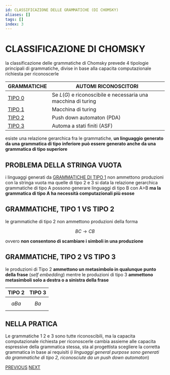 ```yaml
---
id: CLASSIFICAZIONE DELLE GRAMMATICHE (DI CHOMSKY)
aliases: []
tags: []
index: 3
---
```

# CLASSIFICAZIONE DI CHOMSKY

 la classificazione delle grammatiche di Chomsky prevede 4 tipologie principali di grammatiche, divise in base alla capacita computazionale richiesta per riconoscerle

| GRAMMATICHE                       | AUTOMI RICONOSCITORI                                          |
| --------------------------------- | ------------------------------------------------------------- |
| [TIPO 0](GRAMMATICHE_TIPO_0.md)   | Se $L(G)$ e riconoscibile e necessaria una macchina di turing |
| [TIPO 1](GRAMMATICHE_TIPO_1.md)   | Macchina di turing                                            |
| [TIPO 2](GRAMMATICHE_TIPO_2.md)   | Push down automaton (PDA)                                     |
| [TIPO 3](GRAMMATICHE_REGOLARI.md) | Automa a stati finiti (ASF)                                   |

esiste una relazione gerarchica fra le grammatiche, **un linguaggio generato da una grammatica di tipo inferiore può essere generato anche da una grammatica di tipo superiore**

## PROBLEMA DELLA STRINGA VUOTA

i linguaggi generati da [GRAMMATICHE DI TIPO 1](GRAMMATICHE_TIPO_1.md) non ammettono produzioni con la stringa vuota ma quelle di tipo 2 e 3 si data la relazione gerarchica grammatiche di tipo A possono generare linguaggi di tipo B con A>B **ma la grammatica di tipo A ha necessità computazionali più esose**

## GRAMMATICHE, TIPO 1 VS TIPO 2

le grammatiche di tipo 2 non ammettono produzioni della forma

$$BC \rightarrow CB$$

ovvero **non consentono di scambiare i simboli in una produzione**

## GRAMMATICHE, TIPO 2 VS TIPO 3

le produzioni di Tipo 2 **ammettono un metasimbolo in qualunque punto della frase** (*self embedding*) mentre le produzioni di tipo 3 **ammettono metasimboli solo a destra o a sinistra della frase**

| TIPO 2  | TIPO 3 |
| ------- | ------ |
| $$aBa$$ | $$Ba$$ |

## NELLA PRATICA

Le grammatiche 1 2 e 3 sono tutte riconoscibili, ma la capacita computazionale richiesta per riconoscerle cambia assieme alle capacita espressive della grammatica stessa, sta al progettista scegliere la corretta grammatica in base ai requisiti (*i linguaggi general purpose sono generati da grammatiche di tipo 2, riconosciute da un push down automaton*)

[PREVIOUS](GRAMMATICA_FORMALE.md) [NEXT](GRAMMATICHE_TIPO_0.md)
